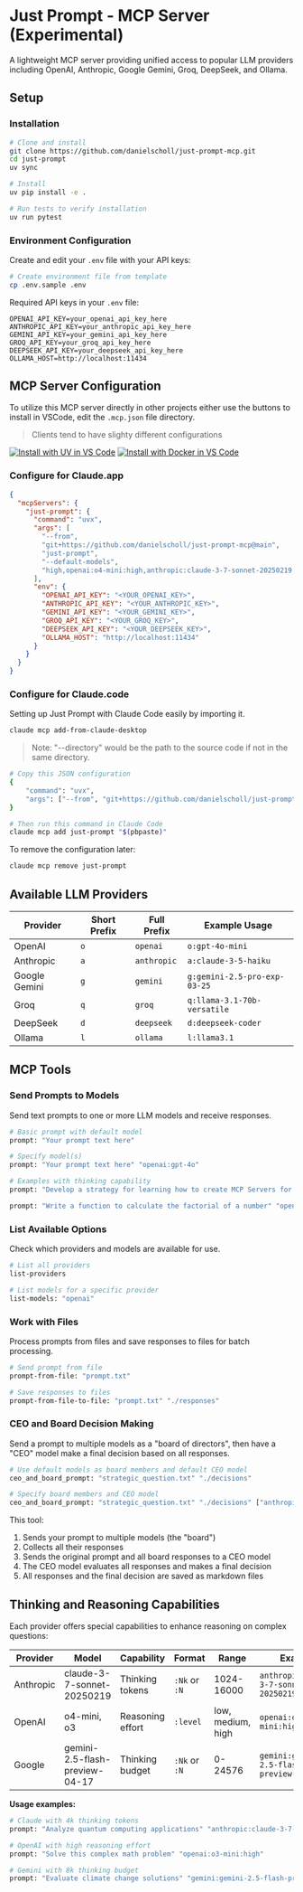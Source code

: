# Just Prompt - MCP Server (Experimental)

A lightweight MCP server providing unified access to popular LLM providers including OpenAI, Anthropic, Google Gemini, Groq, DeepSeek, and Ollama.

## Setup

### Installation

```bash
# Clone and install
git clone https://github.com/danielscholl/just-prompt-mcp.git
cd just-prompt
uv sync

# Install
uv pip install -e .

# Run tests to verify installation
uv run pytest
```

### Environment Configuration

Create and edit your `.env` file with your API keys:

```bash
# Create environment file from template
cp .env.sample .env
```

Required API keys in your `.env` file:
```
OPENAI_API_KEY=your_openai_api_key_here
ANTHROPIC_API_KEY=your_anthropic_api_key_here
GEMINI_API_KEY=your_gemini_api_key_here
GROQ_API_KEY=your_groq_api_key_here
DEEPSEEK_API_KEY=your_deepseek_api_key_here
OLLAMA_HOST=http://localhost:11434
```

## MCP Server Configuration

To utilize this MCP server directly in other projects either use the buttons to install in VSCode, edit the `.mcp.json` file directory.

> Clients tend to have slighty different configurations

[![Install with UV in VS Code](https://img.shields.io/badge/VS_Code-UV-0098FF?style=flat-square&logo=visualstudiocode&logoColor=white)](https://vscode.dev/redirect?url=vscode:mcp/install?%7B%22name%22%3A%22just-prompt%22%2C%22command%22%3A%22uvx%22%2C%22args%22%3A%5B%22--from%22%2C%22git%2Bhttps%3A%2F%2Fgithub.com%2Fdanielscholl%2Fjust-prompt-mcp%40main%22%2C%22just-prompt%22%2C%22--default-models%22%2C%22high%2Copenai%3Ao4-mini%3Ahigh%2Canthropic%3Aclaude-3-7-sonnet-20250219%3A4k%2Cgemini%3Agemini-2.5-pro-preview-03-25%2Cgemini%3Agemini-2.5-flash-preview-04-17%22%5D%2C%22env%22%3A%7B%22OPENAI_API_KEY%22%3A%22%24%7Binput%3Aopenai_key%7D%22%2C%22ANTHROPIC_API_KEY%22%3A%22%24%7Binput%3Aanthropic_key%7D%22%2C%22GEMINI_API_KEY%22%3A%22%24%7Binput%3Agemini_key%7D%22%2C%22GROQ_API_KEY%22%3A%22%24%7Binput%3Agroq_key%7D%22%2C%22DEEPSEEK_API_KEY%22%3A%22%24%7Binput%3Adeepseek_key%7D%22%2C%22OLLAMA_HOST%22%3A%22http%3A%2F%2Flocalhost%3A11434%22%7D%2C%22inputs%22%3A%5B%7B%22id%22%3A%22openai_key%22%2C%22type%22%3A%22promptString%22%2C%22description%22%3A%22OpenAI%20API%20Key%22%2C%22password%22%3Atrue%7D%2C%7B%22id%22%3A%22anthropic_key%22%2C%22type%22%3A%22promptString%22%2C%22description%22%3A%22Anthropic%20API%20Key%22%2C%22password%22%3Atrue%7D%2C%7B%22id%22%3A%22gemini_key%22%2C%22type%22%3A%22promptString%22%2C%22description%22%3A%22Google%20Gemini%20API%20Key%22%2C%22password%22%3Atrue%7D%2C%7B%22id%22%3A%22groq_key%22%2C%22type%22%3A%22promptString%22%2C%22description%22%3A%22Groq%20API%20Key%22%2C%22password%22%3Atrue%7D%2C%7B%22id%22%3A%22deepseek_key%22%2C%22type%22%3A%22promptString%22%2C%22description%22%3A%22DeepSeek%20API%20Key%22%2C%22password%22%3Atrue%7D%5D%7D)   [![Install with Docker in VS Code](https://img.shields.io/badge/VS_Code-Docker-0098FF?style=flat-square&logo=visualstudiocode&logoColor=white)](https://vscode.dev/redirect?url=vscode:mcp/install?%7B%22name%22%3A%22just-prompt%22%2C%22command%22%3A%22docker%22%2C%22args%22%3A%5B%22run%22%2C%22-i%22%2C%22--rm%22%2C%22--mount%22%2C%22type%3Dbind%2Csource%3D%3CYOUR_WORKSPACE_PATH%3E%2Ctarget%3D%2Fworkspace%22%2C%22danielscholl%2Fjust-prompt-mcp%22%5D%2C%22env%22%3A%7B%22OPENAI_API_KEY%22%3A%22%24%7Binput%3Aopenai_key%7D%22%2C%22ANTHROPIC_API_KEY%22%3A%22%24%7Binput%3Aanthropic_key%7D%22%2C%22GEMINI_API_KEY%22%3A%22%24%7Binput%3Agemini_key%7D%22%2C%22GROQ_API_KEY%22%3A%22%24%7Binput%3Agroq_key%7D%22%2C%22DEEPSEEK_API_KEY%22%3A%22%24%7Binput%3Adeepseek_key%7D%22%2C%22OLLAMA_HOST%22%3A%22http%3A%2F%2Flocalhost%3A11434%22%7D%2C%22inputs%22%3A%5B%7B%22id%22%3A%22openai_key%22%2C%22type%22%3A%22promptString%22%2C%22description%22%3A%22OpenAI%20API%20Key%22%2C%22password%22%3Atrue%7D%2C%7B%22id%22%3A%22anthropic_key%22%2C%22type%22%3A%22promptString%22%2C%22description%22%3A%22Anthropic%20API%20Key%22%2C%22password%22%3Atrue%7D%2C%7B%22id%22%3A%22gemini_key%22%2C%22type%22%3A%22promptString%22%2C%22description%22%3A%22Google%20Gemini%20API%20Key%22%2C%22password%22%3Atrue%7D%2C%7B%22id%22%3A%22groq_key%22%2C%22type%22%3A%22promptString%22%2C%22description%22%3A%22Groq%20API%20Key%22%2C%22password%22%3Atrue%7D%2C%7B%22id%22%3A%22deepseek_key%22%2C%22type%22%3A%22promptString%22%2C%22description%22%3A%22DeepSeek%20API%20Key%22%2C%22password%22%3Atrue%7D%5D%7D) 

### Configure for Claude.app

```json
{
  "mcpServers": {
    "just-prompt": {
      "command": "uvx",
      "args": [
        "--from",
        "git+https://github.com/danielscholl/just-prompt-mcp@main",
        "just-prompt",
        "--default-models",
        "high,openai:o4-mini:high,anthropic:claude-3-7-sonnet-20250219:4k,gemini:gemini-2.5-pro-preview-03-25,gemini:gemini-2.5-flash-preview-04-17"
      ],
      "env": {
        "OPENAI_API_KEY": "<YOUR_OPENAI_KEY>",
        "ANTHROPIC_API_KEY": "<YOUR_ANTHROPIC_KEY>",
        "GEMINI_API_KEY": "<YOUR_GEMINI_KEY>",
        "GROQ_API_KEY": "<YOUR_GROQ_KEY>",
        "DEEPSEEK_API_KEY": "<YOUR_DEEPSEEK_KEY>",
        "OLLAMA_HOST": "http://localhost:11434"
      }
    }
  }
}
```

### Configure for Claude.code

Setting up Just Prompt with Claude Code easily by importing it.

```bash
claude mcp add-from-claude-desktop
```

> Note: "--directory" would be the path to the source code if not in the same directory.

```bash
# Copy this JSON configuration
{
    "command": "uvx",
    "args": ["--from", "git+https://github.com/danielscholl/just-prompt-mcp@main", "just-prompt", "--default-models", "high,openai:o4-mini:high,anthropic:claude-3-7-sonnet-20250219:4k,gemini:gemini-2.5-pro-preview-03-25,gemini:gemini-2.5-flash-preview-04-17"]
}

# Then run this command in Claude Code
claude mcp add just-prompt "$(pbpaste)"
```

To remove the configuration later:
```bash
claude mcp remove just-prompt
```

## Available LLM Providers

| Provider | Short Prefix | Full Prefix | Example Usage |
|----------|--------------|-------------|--------------|
| OpenAI   | `o`          | `openai`    | `o:gpt-4o-mini` |
| Anthropic | `a`         | `anthropic` | `a:claude-3-5-haiku` |
| Google Gemini | `g`     | `gemini`    | `g:gemini-2.5-pro-exp-03-25` |
| Groq     | `q`          | `groq`      | `q:llama-3.1-70b-versatile` |
| DeepSeek | `d`          | `deepseek`  | `d:deepseek-coder` |
| Ollama   | `l`          | `ollama`    | `l:llama3.1` |

## MCP Tools

### Send Prompts to Models

Send text prompts to one or more LLM models and receive responses.

```bash
# Basic prompt with default model
prompt: "Your prompt text here"

# Specify model(s)
prompt: "Your prompt text here" "openai:gpt-4o"

# Examples with thinking capability
prompt: "Develop a strategy for learning how to create MCP Servers for AI" "anthropic:claude-3-7-sonnet-20250219:4k"

prompt: "Write a function to calculate the factorial of a number" "openai:o4-mini:high"
```

### List Available Options

Check which providers and models are available for use.

```bash
# List all providers
list-providers

# List models for a specific provider
list-models: "openai"
```

### Work with Files

Process prompts from files and save responses to files for batch processing.

```bash
# Send prompt from file
prompt-from-file: "prompt.txt"

# Save responses to files
prompt-from-file-to-file: "prompt.txt" "./responses"
```

### CEO and Board Decision Making

Send a prompt to multiple models as a "board of directors", then have a "CEO" model make a final decision based on all responses.

```bash
# Use default models as board members and default CEO model
ceo_and_board_prompt: "strategic_question.txt" "./decisions"

# Specify board members and CEO model
ceo_and_board_prompt: "strategic_question.txt" "./decisions" ["anthropic:claude-3-7-sonnet-20250219", "openai:gpt-4o", "gemini:gemini-2.5-pro-preview-03-25"] "openai:o3"
```

This tool:
1. Sends your prompt to multiple models (the "board")
2. Collects all their responses
3. Sends the original prompt and all board responses to a CEO model
4. The CEO model evaluates all responses and makes a final decision
5. All responses and the final decision are saved as markdown files

## Thinking and Reasoning Capabilities

Each provider offers special capabilities to enhance reasoning on complex questions:

| Provider | Model | Capability | Format | Range | Example |
|----------|-------|------------|--------|-------|---------|
| Anthropic | claude-3-7-sonnet-20250219 | Thinking tokens | `:Nk` or `:N` | 1024-16000 | `anthropic:claude-3-7-sonnet-20250219:4k` |
| OpenAI | o4-mini, o3 | Reasoning effort | `:level` | low, medium, high | `openai:o3-mini:high` |
| Google | gemini-2.5-flash-preview-04-17 | Thinking budget | `:Nk` or `:N` | 0-24576 | `gemini:gemini-2.5-flash-preview-04-17:8k` |

**Usage examples:**
```bash
# Claude with 4k thinking tokens
prompt: "Analyze quantum computing applications" "anthropic:claude-3-7-sonnet-20250219:4k"

# OpenAI with high reasoning effort
prompt: "Solve this complex math problem" "openai:o3-mini:high"

# Gemini with 8k thinking budget
prompt: "Evaluate climate change solutions" "gemini:gemini-2.5-flash-preview-04-17:8k"
```